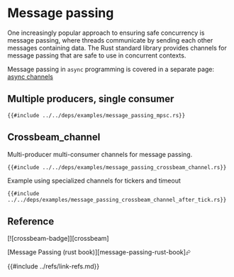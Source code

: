 # Message passing

One increasingly popular approach to ensuring safe concurrency is message passing, where threads communicate by sending each other messages containing data. The Rust standard library provides channels for message passing that are safe to use in concurrent contexts.

Message passing in `async` programming is covered in a separate page: [async channels](async_channels.md)

## Multiple producers, single consumer

```rust,editable
{{#include ../../deps/examples/message_passing_mpsc.rs}}
```

## Crossbeam_channel

Multi-producer multi-consumer channels for message passing.

```rust,editable,ignore,mdbook-runnable
{{#include ../../deps/examples/message_passing_crossbeam_channel.rs}}
```

Example using specialized channels for tickers and timeout

```rust,editable,ignore,mdbook-runnable
{{#include ../../deps/examples/message_passing_crossbeam_channel_after_tick.rs}}
```

## Reference

[![crossbeam-badge]][crossbeam]

[Message Passing (rust book)][message-passing-rust-book]⮳

{{#include ../refs/link-refs.md}}
